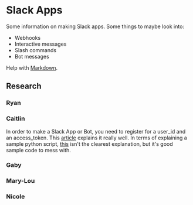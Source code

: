 # Slack Apps

Some information on making Slack apps. Some things to maybe look into:
- Webhooks
- Interactive messages
- Slash commands
- Bot messages

Help with [Markdown](https://guides.github.com/features/mastering-markdown/).

## Research



### Ryan

### Caitlin
In order to make a Slack App or Bot, you need to register for a user_id and an access_token. This [article](https://www.viget.com/articles/how-to-build-your-own-slack-app-and-bot/) explains it really well. In terms of explaining a sample python script, [this](https://www.fullstackpython.com/blog/build-first-slack-bot-python.html) isn't the clearest explanation, but it's good sample code to mess with. 
### Gaby

### Mary-Lou

### Nicole
